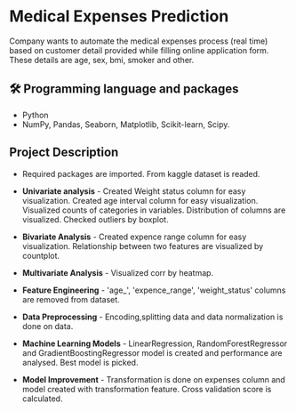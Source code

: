 
# Medical Expenses Prediction

Company wants to automate the medical expenses process (real time) based on customer detail provided while filling online application form. These details are age, sex, bmi, smoker and other.  

## 🛠 Programming language and packages

- Python
- NumPy, Pandas, Seaborn, Matplotlib, Scikit-learn, Scipy.




  
## Project Description

- Required packages are imported. From kaggle dataset is readed. 

- **Univariate analysis** - Created Weight status column for easy visualization. Created age interval column for easy visualization. Visualized counts of categories in variables. Distribution of columns are visualized. Checked outliers by boxplot.

- **Bivariate Analysis** - Created expence range column for easy visualization. Relationship between two features are visualized by countplot.

- **Multivariate Analysis** - Visualized corr by heatmap. 

- **Feature Engineering** - 'age_', 'expence_range', 'weight_status' columns are removed from dataset.

- **Data Preprocessing** - Encoding,splitting data and data normalization is done on data.

- **Machine Learning Models** - LinearRegression, RandomForestRegressor and GradientBoostingRegressor model is created and performance are analysed. Best model is picked.

- **Model Improvement** - Transformation is done on expenses column and model created with transformation feature. Cross validation score is calculated. 




  
